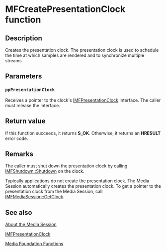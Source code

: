 # MFCreatePresentationClock function

## Description

Creates the presentation clock. The presentation clock is used to schedule the time at which samples are rendered and to synchronize multiple streams.

## Parameters

### `ppPresentationClock`

Receives a pointer to the clock's [IMFPresentationClock](https://learn.microsoft.com/windows/desktop/api/mfidl/nn-mfidl-imfpresentationclock) interface. The caller must release the interface.

## Return value

If this function succeeds, it returns **S_OK**. Otherwise, it returns an **HRESULT** error code.

## Remarks

The caller must shut down the presentation clock by calling [IMFShutdown::Shutdown](https://learn.microsoft.com/windows/desktop/api/mfidl/nf-mfidl-imfshutdown-shutdown) on the clock.

Typically applications do not create the presentation clock. The Media Session automatically creates the presentation clock. To get a pointer to the presentation clock from the Media Session, call [IMFMediaSession::GetClock](https://learn.microsoft.com/windows/desktop/api/mfidl/nf-mfidl-imfmediasession-getclock).

## See also

[About the Media Session](https://learn.microsoft.com/windows/desktop/medfound/about-the-media-session)

[IMFPresentationClock](https://learn.microsoft.com/windows/desktop/api/mfidl/nn-mfidl-imfpresentationclock)

[Media Foundation Functions](https://learn.microsoft.com/windows/desktop/medfound/media-foundation-functions)